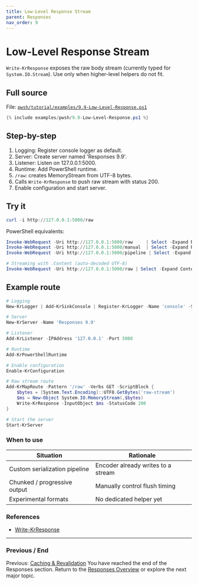 ```yaml
---
title: Low-Level Response Stream
parent: Responses
nav_order: 9
---
```


# Low-Level Response Stream

`Write-KrResponse` exposes the raw body stream (currently typed for `System.IO.Stream`). Use only when higher-level helpers do not fit.

## Full source

File: [`pwsh/tutorial/examples/9.9-Low-Level-Response.ps1`][9.9-Low-Level-Response.ps1]

```powershell
{% include examples/pwsh/9.9-Low-Level-Response.ps1 %}
```

## Step-by-step

1. Logging: Register console logger as default.
2. Server: Create server named 'Responses 9.9'.
3. Listener: Listen on 127.0.0.1:5000.
4. Runtime: Add PowerShell runtime.
5. `/raw`: creates MemoryStream from UTF-8 bytes.
6. Calls `Write-KrResponse` to push raw stream with status 200.
7. Enable configuration and start server.

## Try it

```powershell
curl -i http://127.0.0.1:5000/raw
```

PowerShell equivalents:

```powershell
Invoke-WebRequest -Uri http://127.0.0.1:5000/raw     | Select -Expand RawContent
Invoke-WebRequest -Uri http://127.0.0.1:5000/manual  | Select -Expand RawContent
Invoke-WebRequest -Uri http://127.0.0.1:5000/pipeline | Select -Expand RawContent

# Streaming with .Content (auto-decoded UTF-8)
Invoke-WebRequest -Uri http://127.0.0.1:5000/raw | Select -Expand Content
```

## Example route

```powershell
# Logging
New-KrLogger | Add-KrSinkConsole | Register-KrLogger -Name 'console' -SetAsDefault

# Server
New-KrServer -Name 'Responses 9.9'

# Listener
Add-KrListener -IPAddress '127.0.0.1' -Port 5000

# Runtime
Add-KrPowerShellRuntime

# Enable configuration
Enable-KrConfiguration

# Raw stream route
Add-KrMapRoute -Pattern '/raw' -Verbs GET -ScriptBlock {
    $bytes = [System.Text.Encoding]::UTF8.GetBytes('raw-stream')
    $ms = New-Object System.IO.MemoryStream(,$bytes)
    Write-KrResponse -InputObject $ms -StatusCode 200
}

# Start the server
Start-KrServer
```

### When to use

| Situation | Rationale |
|-----------|-----------|
| Custom serialization pipeline | Encoder already writes to a stream |
| Chunked / progressive output | Manually control flush timing |
| Experimental formats | No dedicated helper yet |

### References

- [Write-KrResponse](/pwsh/cmdlets/Write-KrResponse)

---

### Previous / End

Previous: [Caching & Revalidation](./8.Caching)
You have reached the end of the Responses section. Return to the [Responses Overview](./index) or explore the next major topic.

[9.9-Low-Level-Response.ps1]: /pwsh/tutorial/examples/9.9-Low-Level-Response.ps1
